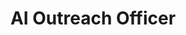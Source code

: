 ---
firstname: "Nisha"
lastname: "McNealis"
title: "AI Outreach Officer"
group: "member"
graduating_year: 2024
img: "nishamcnealis.jpg"
email: "nishamcnealis@ucla.edu"
github: "nishamcnealis"
links:
  - name: "LinkedIn"
    href: "https://www.linkedin.com/in/nisha-mcnealis/"
---